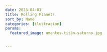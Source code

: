 ```yaml
---
date: 2023-04-01
title: Rolling Planets
sort_by: Name
categories: [ilustracion]
params:
  featured_image: umantes-titán-saturno.jpg


---
```


